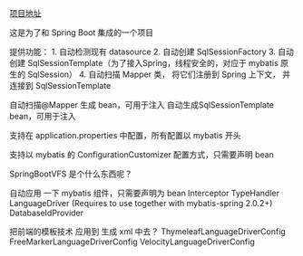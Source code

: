 [项目地址](https://github.com/mybatis/spring-boot-starter)

这是为了和 Spring Boot 集成的一个项目

提供功能：
    1. 自动检测现有 datasource
    2. 自动创建 SqlSessionFactory
    3. 自动创建 SqlSessionTemplate（为了接入Spring，线程安全的，对应于 mybatis 原生的 SqlSession）
    4. 自动扫描 Mapper 类， 将它们注册到 Spring 上下文， 并连接到 SqlSessionTemplate

自动扫描@Mapper 生成 bean，可用于注入
自动生成SqlSessionTemplate bean，可用于注入

支持在 application.properties 中配置，所有配置以 mybatis 开头

支持以 mybatis 的 ConfigurationCustomizer 配置方式，只需要声明 bean

SpringBootVFS 是个什么东西呢？

自动应用 一下 mybatis 组件，只需要声明为 bean
    Interceptor
    TypeHandler
    LanguageDriver (Requires to use together with mybatis-spring 2.0.2+)
    DatabaseIdProvider

把前端的模板技术 应用到 生成 xml 中去？
    ThymeleafLanguageDriverConfig
    FreeMarkerLanguageDriverConfig
    VelocityLanguageDriverConfig 